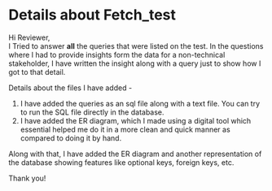# Details about Fetch_test

Hi Reviewer,
<br>
I Tried to answer **all** the queries that were listed on the test. In the questions where I had to provide insights form the data for a non-technical stakeholder, I have written the insight along with a query just to show how I got to that detail.

Details about the files I have added -
1. I have added the queries as an sql file along with a text file. You can try to run the SQL file directly in the database.
2. I have added the ER diagram, which I made using a digital tool which essential helped me do it in a more clean and quick manner as compared to doing it by hand.

Along with that, I have added the ER diagram and another representation of the database showing features like optional keys, foreign keys, etc.

Thank you!
